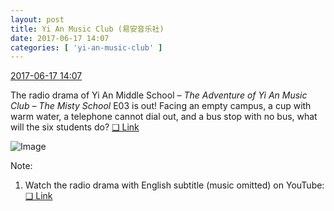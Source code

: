 ```yaml
---
layout: post
title: Yi An Music Club (易安音乐社)
date: 2017-06-17 14:07
categories: [ 'yi-an-music-club' ]
---
```


<div class="weibo-info">
  <a href="http://weibo.com/6094546964/F8eElh3wA">2017-06-17 14:07</a>
</div>

The radio drama of Yi An Middle School – *The Adventure of Yi An Music Club – The Misty School* E03 is out! Facing an empty campus, a cup with warm water, a telephone cannot dial out, and a bus stop with no bus, what will the six students do? [❏ Link](http://www.ximalaya.com/78339006/sound/41062765)

<!-- more -->

![Image](https://wx3.sinaimg.cn/mw690/006Es64Agy1fgo6092dz9j30u21fdnj5.jpg)

Note:
1. Watch the radio drama with English subtitle (music omitted) on YouTube: [❏ Link](https://www.youtube.com/watch?v=rG9prwAaemE)
